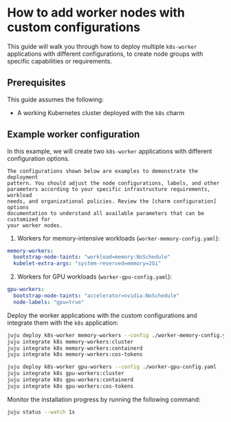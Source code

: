# How to add worker nodes with custom configurations

This guide will walk you through how to deploy multiple `k8s-worker`
applications with different configurations, to create node groups with specific
capabilities or requirements.

## Prerequisites

This guide assumes the following:

- A working Kubernetes cluster deployed with the `k8s` charm

## Example worker configuration

In this example, we will create two `k8s-worker` applications with different
configuration options.

```{note}
The configurations shown below are examples to demonstrate the deployment
pattern. You should adjust the node configurations, labels, and other
parameters according to your specific infrastructure requirements, workload
needs, and organizational policies. Review the [charm configuration] options
documentation to understand all available parameters that can be customized for
your worker nodes.
```

1. Workers for memory-intensive workloads (`worker-memory-config.yaml`):

```yaml
memory-workers:
  bootstrap-node-taints: "workload=memory:NoSchedule"
  kubelet-extra-args: "system-reserved=memory=2Gi"
```

2. Workers for GPU workloads (`worker-gpu-config.yaml`):

```yaml
gpu-workers:
  bootstrap-node-taints: "accelerator=nvidia:NoSchedule"
  node-labels: "gpu=true"
```

Deploy the worker applications with the custom configurations and integrate them
with the `k8s` application:

```bash
juju deploy k8s-worker memory-workers --config ./worker-memory-config.yaml
juju integrate k8s memory-workers:cluster
juju integrate k8s memory-workers:containerd
juju integrate k8s memory-workers:cos-tokens

juju deploy k8s-worker gpu-workers --config ./worker-gpu-config.yaml
juju integrate k8s gpu-workers:cluster
juju integrate k8s gpu-workers:containerd
juju integrate k8s gpu-workers:cos-tokens
```

Monitor the installation progress by running the following command:

```bash
juju status --watch 1s
```

<!-- LINKS -->
[charm configuration]: https://charmhub.io/k8s/configurations
